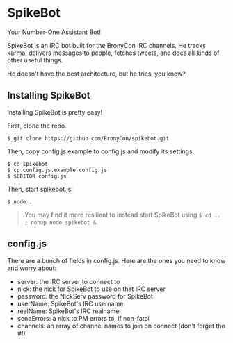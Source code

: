 # SpikeBot
Your Number-One Assistant Bot!

SpikeBot is an IRC bot built for the BronyCon IRC channels. He tracks karma, delivers messages to people, fetches tweets, and does all kinds of other useful things.

He doesn't have the best architecture, but he tries, you know?

## Installing SpikeBot
Installing SpikeBot is pretty easy!

First, clone the repo.

```
$ git clone https://github.com/BronyCon/spikebot.git
```

Then, copy config.js.example to config.js and modify its settings.

```
$ cd spikebot
$ cp config.js.example config.js
$ $EDITOR config.js
```

Then, start spikebot.js!

```
$ node .
```

> You may find it more resilient to instead start SpikeBot using `$ cd .. ; nohup node spikebot &`.

## config.js
There are a bunch of fields in config.js. Here are the ones you need to know and worry about:

* server: the IRC server to connect to
* nick: the nick for SpikeBot to use on that IRC server
* password: the NickServ password for SpikeBot
* userName: SpikeBot's IRC username
* realName: SpikeBot's IRC realname
* sendErrors: a nick to PM errors to, if non-fatal
* channels: an array of channel names to join on connect (don't forget the #!)

